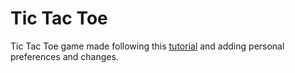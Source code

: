 # Tic Tac Toe

Tic Tac Toe game made following this [tutorial](https://www.youtube.com/playlist?list=PLlEgNdBJEO-m6o4INllCF1FRMS262A5C_) and adding personal preferences and changes.
